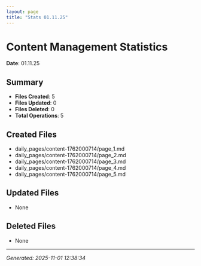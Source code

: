 ```yaml
---
layout: page
title: "Stats 01.11.25"
---
```


# Content Management Statistics

**Date**: 01.11.25

## Summary

- **Files Created**: 5
- **Files Updated**: 0  
- **Files Deleted**: 0
- **Total Operations**: 5

## Created Files

- daily_pages/content-1762000714/page_1.md
- daily_pages/content-1762000714/page_2.md
- daily_pages/content-1762000714/page_3.md
- daily_pages/content-1762000714/page_4.md
- daily_pages/content-1762000714/page_5.md

## Updated Files

- None

## Deleted Files

- None

---
*Generated: 2025-11-01 12:38:34*
